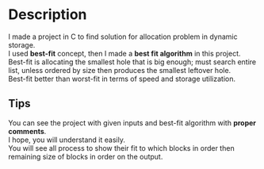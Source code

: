 # Description
I made a project in C to find solution for allocation problem in dynamic storage.    
I used **best-fit** concept, then I made a **best fit algorithm** in this project.   
Best-fit is allocating the smallest hole that is big enough; must search entire list, unless ordered by size then produces the smallest leftover hole.   
Best-fit better than worst-fit in terms of speed and storage utilization.
## Tips
You can see the project with given inputs and best-fit algorithm with **proper comments**.   
I hope, you will understand it easily.    
You will see all process to show their fit to which blocks in order then remaining size of blocks in order on the output.